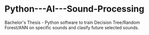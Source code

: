 # Python---AI---Sound-Processing
Bachelor's Thesis - Python software to train Decision Tree/Random Forest/ANN on specific sounds and clasify future selected sounds.

